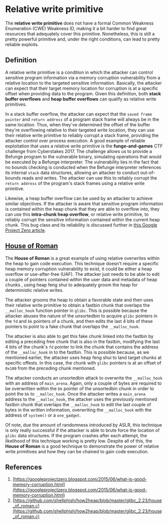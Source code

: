# Relative write primitive

The **relative write primitive** does not have a formal Common Weakness
Enumeration (CWE) Weakness ID, making it a bit harder to find great resources
that adequately cover this primitive. Nonetheless, this is still a pretty
powerful primitive and, under the right conditions, can lead to pretty reliable
exploits.

## Definition

A relative write primitive is a condition in which the attacker can control
sensitive program information via a memory corruption vulnerability from a
relative location to the targeted sensitive information. Basically, the
attacker can expect that their target memory location for corruption is at a
specific offset when providing data to the program. Given this definition, both
**stack buffer overflows** and **heap buffer overflows** can qualify as
relative write primitives.

In a stack buffer overflow, the attacker can expect that the
`saved frame pointer` and `return address` of a program stack frame will always
be in the same location. Thus, when they've determined the offset of the buffer
they're overflowing relative to their targeted write location, they can use
their relative write primitive to reliably corrupt a stack frame, providing the
attacker control over process execution. A good example of reliable
exploitation that uses a relative write primitive is the **funge-and-games**
CTF challenge from Cyberstakes 2017. The challenge allows us to provide a
Befunge program to the vulnerable binary, simulating operations that would be
executed by a Befunge interpreter. The vulnerability lies in the fact that no
bounds checking is conducted when the Befunge interpreter references its
internal `stack` data structures, allowing an attacker to conduct out-of-bounds
reads and writes. The attacker can use this to reliably corrupt the
`return address` of the program's stack frames using a relative write
primitive.

Likewise, a heap buffer overflow can be used by an attacker to achieve similar
objectives. If the attacker is aware that sensitive program information is
contained within the heap chunk that they are able to overflow into, they can
use this **intra-chunk heap overflow**, or relative write primitive, to
reliably corrupt the sensitive information contained within the current heap
chunk. This bug class and its reliability is discussed further in
[this Google Project Zero article](#references).

## [House of Roman](#references)

The **House of Roman** is a great example of using relative overwrites within
the heap to gain code execution. This technique doesn't require a specific
heap memory corruption vulnerability to exist, it could be either a heap
overflow or use-after-free (UAF). The attacker just needs to be able to edit
a couple of pointers contained within the user data and metadata of heap chunks
, using heap feng shui to adequately groom the heap for deterministic relative
writes.

The attacker grooms the heap to obtain a favorable state and then uses their
relative write primitive to obtain a fastbin chunk that overlaps the
`__malloc_hook` function pointer in `glibc`. This is possible because the
attacker abuses the nature of the unsortedbin to acquire `glibc` pointers in
the `fd` and `bk` pointers of a chunk, and then edits the last 4 bits of these
pointers to point to a fake chunk that overlaps the `__malloc_hook`.

The attacker is also able to get this fake chunk linked into the fastbin by
editing a preceding free chunk that is also in the fastbin, modifying the last
4 bits of the chunk's `fd` pointer to link the chunk that contains the address
of the `__malloc_hook` in to the fastbin. This is possible because, as we
mentioned earlier, the attacker uses heap feng shui to land target chunks at
specific offests. In this case, the chunk with `glibc` pointers is at an
offset of `0x100` from the preceding chunk mentioned.

The attacker conducts an unsortedbin attack to overwrite the `__malloc_hook`
with an address of `main_arena`. Again, only a couple of bytes are required to
be overwritten within the `bk` pointer of the unsortedbin chunk in order to
point the `bk` to `__malloc_hook`. Once the attacker writes a `main_arena`
address to the `__malloc_hook`, the attacker uses the previously mentioned
fastbin chunk that overlaps the `__malloc_hook` to edit the last couple of
bytes in the written information, overwriting the `__malloc_hook` with the
address of `system()` or a `one_gadget`.

Of note, due the amount of randomness introduced by ASLR, this technique is
only really successful if the attacker is able to brute force the location of
`glibc` data structures. If the program crashes after each attempt, the
likelihood of this technique working is pretty low. Despite all of this, the
**House of Roman** is a good technique to demonstrate the power of relative
write primitives and how they can be chained to gain code execution.

## References

1. [https://googleprojectzero.blogspot.com/2015/06/what-is-good-memory-corruption.html](https://googleprojectzero.blogspot.com/2015/06/what-is-good-memory-corruption.html)
2. [https://github.com/shellphish/how2heap/blob/master/glibc_2.23/house_of_roman.c](https://github.com/shellphish/how2heap/blob/master/glibc_2.23/house_of_roman.c)
